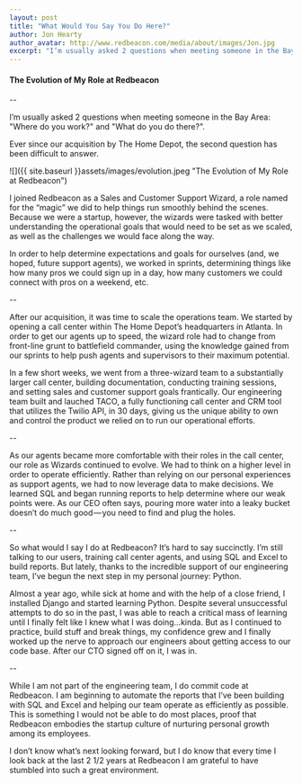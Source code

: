 ```yaml
---
layout: post
title: "What Would You Say You Do Here?"
author: Jon Hearty
author_avatar: http://www.redbeacon.com/media/about/images/Jon.jpg
excerpt: "I’m usually asked 2 questions when meeting someone in the Bay Area: \"Where do you work?\" and \"What do you do there?\". Ever since our acquisition by The Home Depot, the second question has been difficult to answer."
---
```


#### The Evolution of My Role at Redbeacon

--

I’m usually asked 2 questions when meeting someone in the Bay Area: "Where do you work?" and "What do you do there?".

Ever since our acquisition by The Home Depot, the second question has been difficult to answer.

![]({{ site.baseurl }}assets/images/evolution.jpeg "The Evolution of My Role at Redbeacon")

I joined Redbeacon as a Sales and Customer Support Wizard, a role named for the “magic” we did to help things run smoothly behind the scenes. Because we were a startup, however, the wizards were tasked with better understanding the operational goals that would need to be set as we scaled, as well as the challenges we would face along the way.

In order to help determine expectations and goals for ourselves (and, we hoped, future support agents), we worked in sprints, determining things like how many pros we could sign up in a day, how many customers we could connect with pros on a weekend, etc.

--

After our acquisition, it was time to scale the operations team. We started by opening a call center within The Home Depot’s headquarters in Atlanta. In order to get our agents up to speed, the wizard role had to change from front-line grunt to battlefield commander, using the knowledge gained from our sprints to help push agents and supervisors to their maximum potential.

In a few short weeks, we went from a three-wizard team to a substantially larger call center, building documentation, conducting training sessions, and setting sales and customer support goals frantically. Our engineering team built and lauched TACO, a fully functioning call center and CRM tool that utilizes the Twilio API, in 30 days, giving us the unique ability to own and control the product we relied on to run our operational efforts.

--

As our agents became more comfortable with their roles in the call center, our role as Wizards continued to evolve. We had to think on a higher level in order to operate efficiently. Rather than relying on our personal experiences as support agents, we had to now leverage data to make decisions. We learned SQL and began running reports to help determine where our weak points were. As our CEO often says, pouring more water into a leaky bucket doesn’t do much good — you need to find and plug the holes.

--

So what would I say I do at Redbeacon? It’s hard to say succinctly. I’m still talking to our users, training call center agents, and using SQL and Excel to build reports. But lately, thanks to the incredible support of our engineering team, I’ve begun the next step in my personal journey: Python.

Almost a year ago, while sick at home and with the help of a close friend, I installed Django and started learning Python. Despite several unsuccessful attempts to do so in the past, I was able to reach a critical mass of learning until I finally felt like I knew what I was doing…kinda. But as I continued to practice, build stuff and break things, my confidence grew and I finally worked up the nerve to approach our engineers about getting access to our code base. After our CTO signed off on it, I was in.

--

While I am not part of the engineering team, I do commit code at Redbeacon. I am beginning to automate the reports that I’ve been building with SQL and Excel and helping our team operate as efficiently as possible. This is something I would not be able to do most places, proof that Redbeacon embodies the startup culture of nurturing personal growth among its employees.

I don’t know what’s next looking forward, but I do know that every time I look back at the last 2 1/2 years at Redbeacon I am grateful to have stumbled into such a great environment.